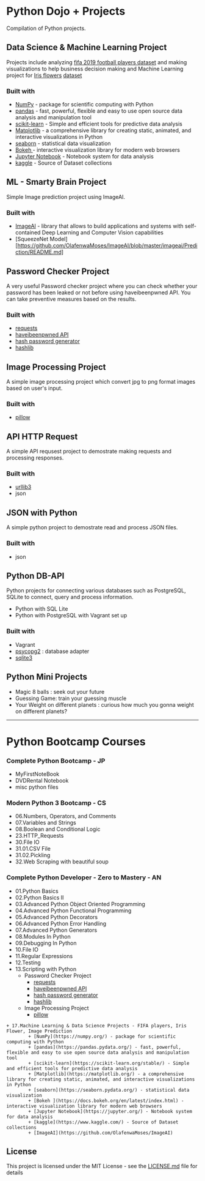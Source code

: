 # Python Dojo + Projects
Compilation of Python projects.

## Data Science & Machine Learning Project
Projects include analyzing [fifa 2019 football players dataset](https://www.kaggle.com/karangadiya/fifa19) and making visualizations to help business decision making and Machine Learning project for [Iris flowers](https://en.wikipedia.org/wiki/Iris_flower_data_set) [dataset](https://www.kaggle.com/uciml/iris)
### Built with
+ [NumPy](https://numpy.org/) - package for scientific computing with Python
+ [pandas](https://pandas.pydata.org/) - fast, powerful, flexible and easy to use open source data analysis and manipulation tool
+ [scikit-learn](https://scikit-learn.org/stable/) - Simple and efficient tools for predictive data analysis
+ [Matplotlib](https://matplotlib.org/) - a comprehensive library for creating static, animated, and interactive visualizations in Python
+ [seaborn](https://seaborn.pydata.org/) - statistical data visualization
+ [Bokeh ](https://docs.bokeh.org/en/latest/index.html) - interactive visualization library for modern web browsers
+ [Jupyter Notebook](https://jupyter.org/) - Notebook system for data analysis
+ [kaggle](https://www.kaggle.com/) - Source of Dataset collections

## ML - Smarty Brain Project
Simple Image prediction project using ImageAI.

### Built with
+ [ImageAI](https://github.com/OlafenwaMoses/ImageAI) - library that allows to build applications and systems with self-contained Deep Learning and Computer Vision capabilities
+ [SqueezeNet Model] [https://github.com/OlafenwaMoses/ImageAI/blob/master/imageai/Prediction/README.md]

## Password Checker Project
A very useful Password checker project where you can check whether your password has been leaked or not before using haveibeenpwned API. You can take preventive measures based on the results.
### Built with
+ [requests](https://pypi.org/project/requests)
+ [haveibeenpwned API](https://haveibeenpwned.com/API/v2)
+ [hash password generator](https://passwordsgenerator.net/sha1-hash-generator/)
+ [hashlib](https://docs.python.org/3/library/hashlib.html)

## Image Processing Project
A simple image processing project which convert jpg to png format images based on user's input.
### Built with
+ [pillow](https://python-pillow.org/)

## API HTTP Request
A simple API requsest project to demostrate making requests and processing responses.
### Built with
+ [urllib3](https://urllib3.readthedocs.io/en/latest/)
+ json

## JSON with Python
A simple python project to demostrate read and process JSON files.
### Built with
+ json

## Python DB-API
Python projects for connecting various databases such as PostgreSQL, SQLite to connect, query and process information.
   + Python with SQL Lite
   + Python with PostgreSQL with Vagrant set up
### Built with
+ Vagrant
+ [psycopg2](https://www.psycopg.org/docs/index.html) : database adapter
+ [sqlite3](https://docs.python.org/3/library/sqlite3.html)

## Python Mini Projects
+ Magic 8 balls : seek out your future
+ Guessing Game: train your guessing muscle
+ Your Weight on different planets : curious how much you gonna weight on different planets?
-------------------
# Python Bootcamp Courses
### Complete Python Bootcamp - JP
   + MyFirstNoteBook
   + DVDRental Notebook
   + misc python files
   
### Modern Python 3 Bootcamp - CS
   + 06.Numbers, Operators, and Comments
   + 07.Variables and Strings
   + 08.Boolean and Conditional Logic
   + 23.HTTP_Requests
   + 30.File IO
   + 31.01.CSV File
   + 31.02.Pickling
   + 32.Web Scraping with beautiful soup
  
### Complete Python Developer - Zero to Mastery - AN
   + 01.Python Basics
   + 02.Python Basics II
   + 03.Advanced Python Object Oriented Programming
   + 04.Advanced Python Functional Programming
   + 05.Advanced Python Decorators
   + 06.Advanced Python Error Handling
   + 07.Advanced Python Generators
   + 08.Modules In Python
   + 09.Debugging In Python
   + 10.File IO
   + 11.Regular Expressions
   + 12.Testing
   + 13.Scripting with Python
		+ Password Checker Project
			+ [requests](https://pypi.org/project/requests)
			+ [haveibeenpwned API](https://haveibeenpwned.com/API/v2)
			+ [hash password generator](https://passwordsgenerator.net/sha1-hash-generator/)
			+ [hashlib](https://docs.python.org/3/library/hashlib.html)
		+ Image Processing Project
			+ [pillow](https://python-pillow.org/)

	+ 17.Machine Learning & Data Science Projects - FIFA players, Iris Flower, Image Prediction
			+ [NumPy](https://numpy.org/) - package for scientific computing with Python
			+ [pandas](https://pandas.pydata.org/) - fast, powerful, flexible and easy to use open source data analysis and manipulation tool
			+ [scikit-learn](https://scikit-learn.org/stable/) - Simple and efficient tools for predictive data analysis
			+ [Matplotlib](https://matplotlib.org/) - a comprehensive library for creating static, animated, and interactive visualizations in Python
			+ [seaborn](https://seaborn.pydata.org/) - statistical data visualization
			+ [Bokeh ](https://docs.bokeh.org/en/latest/index.html) - interactive visualization library for modern web browsers
			+ [Jupyter Notebook](https://jupyter.org/) - Notebook system for data analysis
			+ [kaggle](https://www.kaggle.com/) - Source of Dataset collections
			+ [ImageAI](https://github.com/OlafenwaMoses/ImageAI)
## License
This project is licensed under the MIT License - see the [LICENSE.md](LICENSE.md) file for details